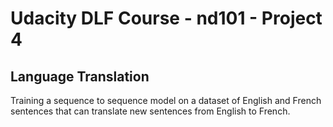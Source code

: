 # Udacity DLF Course - nd101 - Project 4

## Language Translation

Training a sequence to sequence model on a dataset of English and French sentences that can translate new sentences from English to French.

